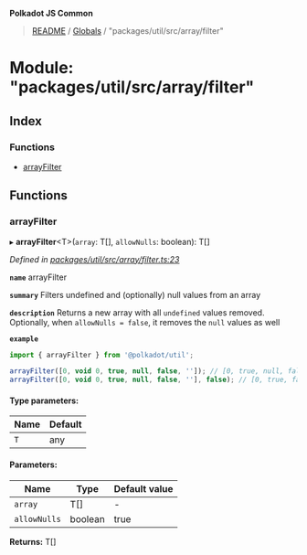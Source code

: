 **Polkadot JS Common**

> [README](../README.md) / [Globals](../globals.md) / "packages/util/src/array/filter"

# Module: "packages/util/src/array/filter"

## Index

### Functions

* [arrayFilter](_packages_util_src_array_filter_.md#arrayfilter)

## Functions

### arrayFilter

▸ **arrayFilter**\<T>(`array`: T[], `allowNulls`: boolean): T[]

*Defined in [packages/util/src/array/filter.ts:23](https://github.com/polkadot-js/common/blob/13ae8665/packages/util/src/array/filter.ts#L23)*

**`name`** arrayFilter

**`summary`** Filters undefined and (optionally) null values from an array

**`description`** 
Returns a new array with all `undefined` values removed. Optionally, when `allowNulls = false`, it removes the `null` values as well

**`example`** 
<BR>

```javascript
import { arrayFilter } from '@polkadot/util';

arrayFilter([0, void 0, true, null, false, '']); // [0, true, null, false, '']
arrayFilter([0, void 0, true, null, false, ''], false); // [0, true, false, '']
```

#### Type parameters:

Name | Default |
------ | ------ |
`T` | any |

#### Parameters:

Name | Type | Default value |
------ | ------ | ------ |
`array` | T[] | - |
`allowNulls` | boolean | true |

**Returns:** T[]
